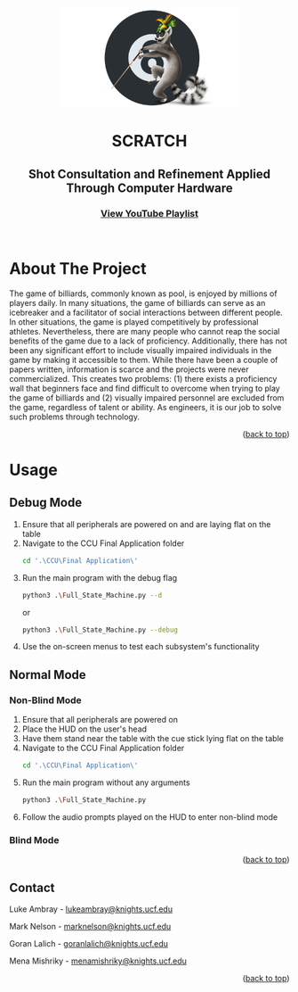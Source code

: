 <!-- Improved compatibility of back to top link: See: https://github.com/othneildrew/Best-README-Template/pull/73 -->
<a name="readme-top"></a>
<!--

<!-- PROJECT LOGO -->
<br />
<div align="center">
  <a href="https://github.com/YourLocalAsian/SCRATCH">
    <img src="Jing Poolian.png" alt="Logo" width="320" height="180">
  </a>

<h1 align="center">SCRATCH</h1>
<h2 align="center">Shot Consultation and Refinement Applied Through Computer Hardware</h2>
<h3><a href="https://www.youtube.com/playlist?list=PLlgu_g88BshhSsnBhApKZGy7s1Rak5IEG">View YouTube Playlist</a></h3>
</br>
</div>

<!-- ABOUT THE PROJECT -->
# About The Project

The game of billiards, commonly known as pool, is enjoyed by millions of players daily. In many situations, the game of billiards can serve as an icebreaker and a facilitator of social interactions between different people. In other situations, the game is played competitively by professional athletes. Nevertheless, there are many people who cannot reap the social benefits of the game due to a lack of proficiency. Additionally, there has not been any significant effort to include visually impaired individuals in the game by making it accessible to them. While there have been a couple of papers written, information is scarce and the projects were never commercialized. This creates two problems: (1) there exists a proficiency wall that beginners face and find difficult to overcome when trying to play the game of billiards and (2) visually impaired personnel are excluded from the game, regardless of talent or ability. As engineers, it is our job to solve such problems through technology.

<p align="right">(<a href="#readme-top">back to top</a>)</p>

# Usage

## Debug Mode
1. Ensure that all peripherals are powered on and are laying flat on the table
2. Navigate to the CCU Final Application folder
    ```sh
    cd '.\CCU\Final Application\'
3. Run the main program with the debug flag
    ```sh
    python3 .\Full_State_Machine.py --d
    ```
    or
    ```sh
    python3 .\Full_State_Machine.py --debug
    ```
4. Use the on-screen menus to test each subsystem's functionality

## Normal Mode
### Non-Blind Mode
1. Ensure that all peripherals are powered on
2. Place the HUD on the user's head
3. Have them stand near the table with the cue stick lying flat on the table
4. Navigate to the CCU Final Application folder
    ```sh
    cd '.\CCU\Final Application\'
5. Run the main program without any arguments
    ```sh
    python3 .\Full_State_Machine.py
    ```
6. Follow the audio prompts played on the HUD to enter non-blind mode

### Blind Mode




<p align="right">(<a href="#readme-top">back to top</a>)</p>







<!-- CONTACT -->
## Contact

Luke Ambray - lukeambray@knights.ucf.edu </p>
Mark Nelson - marknelson@knights.ucf.edu </p>
Goran Lalich - goranlalich@knights.ucf.edu </p>
Mena Mishriky - menamishriky@knights.ucf.edu</p>


<p align="right">(<a href="#readme-top">back to top</a>)</p>



